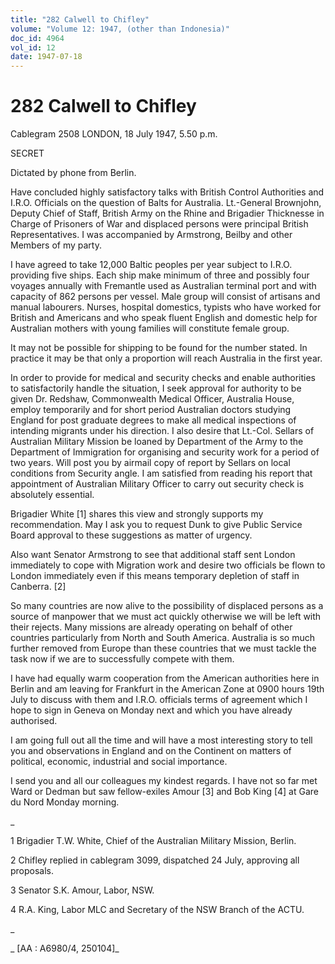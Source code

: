 ```yaml
---
title: "282 Calwell to Chifley"
volume: "Volume 12: 1947, (other than Indonesia)"
doc_id: 4964
vol_id: 12
date: 1947-07-18
---
```


# 282 Calwell to Chifley

Cablegram 2508 LONDON, 18 July 1947, 5.50 p.m.

SECRET

Dictated by phone from Berlin.

Have concluded highly satisfactory talks with British Control Authorities and I.R.O. Officials on the question of Balts for Australia. Lt.-General Brownjohn, Deputy Chief of Staff, British Army on the Rhine and Brigadier Thicknesse in Charge of Prisoners of War and displaced persons were principal British Representatives. I was accompanied by Armstrong, Beilby and other Members of my party.

I have agreed to take 12,000 Baltic peoples per year subject to I.R.O. providing five ships. Each ship make minimum of three and possibly four voyages annually with Fremantle used as Australian terminal port and with capacity of 862 persons per vessel. Male group will consist of artisans and manual labourers. Nurses, hospital domestics, typists who have worked for British and Americans and who speak fluent English and domestic help for Australian mothers with young families will constitute female group.

It may not be possible for shipping to be found for the number stated. In practice it may be that only a proportion will reach Australia in the first year.

In order to provide for medical and security checks and enable authorities to satisfactorily handle the situation, I seek approval for authority to be given Dr. Redshaw, Commonwealth Medical Officer, Australia House, employ temporarily and for short period Australian doctors studying England for post graduate degrees to make all medical inspections of intending migrants under his direction. I also desire that Lt.-Col. Sellars of Australian Military Mission be loaned by Department of the Army to the Department of Immigration for organising and security work for a period of two years. Will post you by airmail copy of report by Sellars on local conditions from Security angle. I am satisfied from reading his report that appointment of Australian Military Officer to carry out security check is absolutely essential.

Brigadier White [1] shares this view and strongly supports my recommendation. May I ask you to request Dunk to give Public Service Board approval to these suggestions as matter of urgency.

Also want Senator Armstrong to see that additional staff sent London immediately to cope with Migration work and desire two officials be flown to London immediately even if this means temporary depletion of staff in Canberra. [2]

So many countries are now alive to the possibility of displaced persons as a source of manpower that we must act quickly otherwise we will be left with their rejects. Many missions are already operating on behalf of other countries particularly from North and South America. Australia is so much further removed from Europe than these countries that we must tackle the task now if we are to successfully compete with them.

I have had equally warm cooperation from the American authorities here in Berlin and am leaving for Frankfurt in the American Zone at 0900 hours 19th July to discuss with them and I.R.O. officials terms of agreement which I hope to sign in Geneva on Monday next and which you have already authorised.

I am going full out all the time and will have a most interesting story to tell you and observations in England and on the Continent on matters of political, economic, industrial and social importance.

I send you and all our colleagues my kindest regards. I have not so far met Ward or Dedman but saw fellow-exiles Amour [3] and Bob King [4] at Gare du Nord Monday morning.

_

1 Brigadier T.W. White, Chief of the Australian Military Mission, Berlin.

2 Chifley replied in cablegram 3099, dispatched 24 July, approving all proposals.

3 Senator S.K. Amour, Labor, NSW.

4 R.A. King, Labor MLC and Secretary of the NSW Branch of the ACTU.

_

_ [AA : A6980/4, 250104]_
